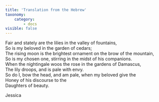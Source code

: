 ```yaml
---
title: 'Translation from the Hebrew'
taxonomy:
    category:
        - docs
visible: false
---
```


Fair and stately are the lilies in the valley of fountains,  
So is my beloved in the garden of cedars;  
The rising moon is the brightest ornament on the brow of the mountain,  
So is my chosen one, stirring in the midst of his companions.  
When the nightingale woos the rose in the gardens of Damascus,  
The lily droops, and is pale with envy.  
So do I, bow the head, and am pale, when my beloved give the  
Honey of his discourse to the  
Daughters of beauty.  
  
Jessica  